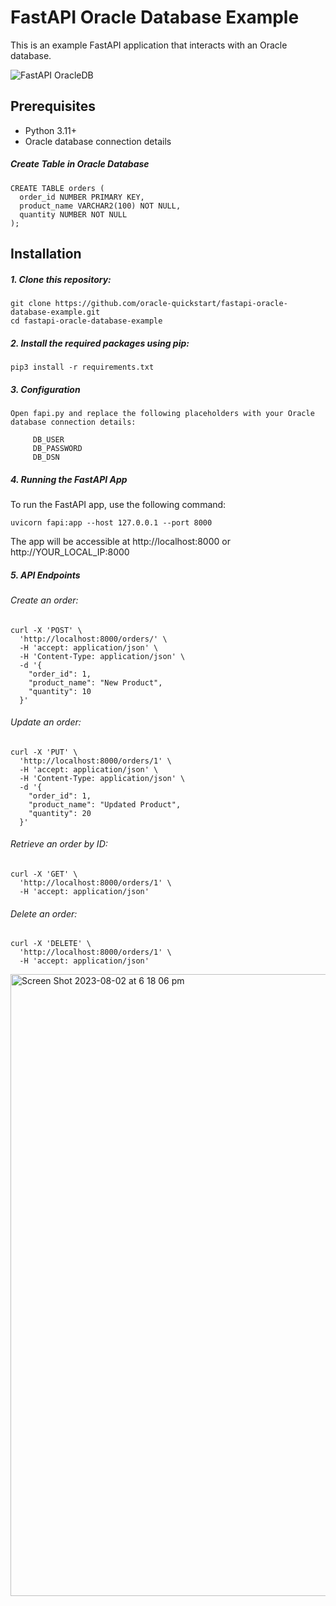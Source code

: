 # FastAPI Oracle Database Example

This is an example FastAPI application that interacts with an Oracle database.

![FastAPI OracleDB](https://github.com/oracle-quickstart/fastapi-oracle-database-example/assets/39692236/8964ebc2-b854-403b-95d2-56c488f848c3)


## Prerequisites

- Python 3.11+
- Oracle database connection details

##### Create Table in Oracle Database

```
CREATE TABLE orders (
  order_id NUMBER PRIMARY KEY,
  product_name VARCHAR2(100) NOT NULL,
  quantity NUMBER NOT NULL
);
```

## Installation

##### 1. Clone this repository:
   ```
   git clone https://github.com/oracle-quickstart/fastapi-oracle-database-example.git
   cd fastapi-oracle-database-example
   ```

##### 2. Install the required packages using pip:

   ``` 
   pip3 install -r requirements.txt
   ```

##### 3. Configuration

    Open fapi.py and replace the following placeholders with your Oracle database connection details:

   ```
        DB_USER
        DB_PASSWORD
        DB_DSN
   ```

##### 4. Running the FastAPI App

To run the FastAPI app, use the following command:

```
uvicorn fapi:app --host 127.0.0.1 --port 8000
```

The app will be accessible at http://localhost:8000 or http://YOUR_LOCAL_IP:8000

##### 5. API Endpoints

###### Create an order:

```
curl -X 'POST' \
  'http://localhost:8000/orders/' \
  -H 'accept: application/json' \
  -H 'Content-Type: application/json' \
  -d '{
    "order_id": 1,
    "product_name": "New Product",
    "quantity": 10
  }'
```

###### Update an order:

```
curl -X 'PUT' \
  'http://localhost:8000/orders/1' \
  -H 'accept: application/json' \
  -H 'Content-Type: application/json' \
  -d '{
    "order_id": 1,
    "product_name": "Updated Product",
    "quantity": 20
  }'
```

###### Retrieve an order by ID:

```
curl -X 'GET' \
  'http://localhost:8000/orders/1' \
  -H 'accept: application/json'
```

###### Delete an order:

```
curl -X 'DELETE' \
  'http://localhost:8000/orders/1' \
  -H 'accept: application/json'
```

<img width="995" alt="Screen Shot 2023-08-02 at 6 18 06 pm" src="https://github.com/oracle-quickstart/fastapi-oracle-database-example/assets/39692236/20351ceb-4c48-4418-96a4-80531111260b">
